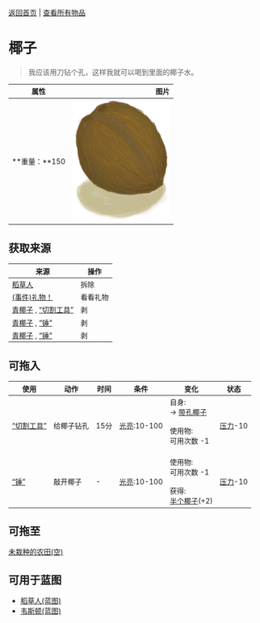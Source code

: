 [返回首页](index.md)   |  [查看所有物品](object.md)
# 椰子  
> 我应该用刀钻个孔，这样我就可以喝到里面的椰子水。  
  
  属性  |   图片   
 ----  |  ----:   
 **重量：**150  |  ![](Sprite/Coconut.png)   
  
## 获取来源  
来源  |  操作  
----  |  ----  
[稻草人](Scarecrow.md)  |  拆除  
[(事件)礼物！](Event_MacaqueFriendGift.md)  |  看看礼物  
[青椰子](CoconutHusked.md) , [“切割工具”](tag_Cutter.md)  |  剥  
[青椰子](CoconutHusked.md) , [“锤”](tag_Axe.md)  |  剥  
[青椰子](CoconutHusked.md) , [“锤”](tag_Hammer.md)  |  剥  
## 可拖入  
使用  |  动作  |  时间  |  条件  |  变化  |  状态  
----  |  ----  |  ----  |  ----  |  ----  |  ----  
[“切割工具”](tag_Cutter.md)  |  给椰子钻孔  |  15分  |  [光亮](Light.md):10-100  |  自身:<br>→ [带孔椰子](CoconutPerforated.md)<br><br>使用物:<br>可用次数  -1<br><br>  |  [压力](Stress.md)-10  
[“锤”](tag_Hammer.md)  |  敲开椰子  |  -  |  [光亮](Light.md):10-100  |  使用物:<br>可用次数  -1<br><br>获得:<br>[半个椰子](CoconutHalf.md)(+2)<br>  |  [压力](Stress.md)-10  
## 可拖至  
[未栽种的农田(空)](CropPlotEmpty.md)  
## 可用于蓝图  
- [稻草人(蓝图)](Bp_Scarecrow.md)  
- [韦斯顿(蓝图)](Bp_Weston.md)  
  
  
